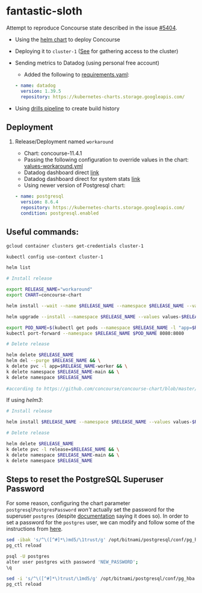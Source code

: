 # fantastic-sloth

Attempt to reproduce Concourse state described in the issue [#5404](https://github.com/concourse/concourse/issues/5404).

- Using the [helm chart](https://github.com/concourse/concourse-chart) to deploy Concourse
- Deploying it to `cluster-1` ([See](https://github.com/concourse/hush-house#gathering-acccess-to-the-cluster) for gathering access to the cluster)
- Sending metrics to Datadog (using personal free account)
	* Added the following to [requirements.yaml](https://github.com/concourse/concourse-chart/blob/master/requirements.yaml):

	```yaml
    - name: datadog
      version: 1.39.5
      repository: https://kubernetes-charts.storage.googleapis.com/
	```

- Using [drills pipeline](https://github.com/concourse/drills/blob/master/longevity/lidar-test) to create build history

## Deployment

1. Release/Deployment named `workaround`

    - Chart: concourse-11.4.1
    - Passing the following configuration to override values in the chart: [values-workaround.yml](values-workaround.yml)
    - Datadog dashboard direct [link](https://p.datadoghq.com/sb/2x0hq9m0hhctg8bs-8ea44961896ba6e7f04bb84a172cc88f)
    - Datadog dashboard direct for system stats [link](https://p.datadoghq.com/sb/2x0hq9m0hhctg8bs-5ebd02a1fe0b800b883b05c805807c3a)
    - Using newer version of Postgresql chart:

    ```yaml
    - name: postgresql
      version: 8.6.4
      repository: https://kubernetes-charts.storage.googleapis.com/
      condition: postgresql.enabled
    ```

## Useful commands:

```bash
gcloud container clusters get-credentials cluster-1

kubectl config use-context cluster-1

helm list

# Install release

export RELEASE_NAME="workaround"
export CHART=concourse-chart

helm install --wait --name $RELEASE_NAME --namespace $RELEASE_NAME --values values-$RELEASE_NAME.yml $CHART

helm upgrade --install --namespace $RELEASE_NAME --values values-$RELEASE_NAME.yml $RELEASE_NAME $CHART

export POD_NAME=$(kubectl get pods --namespace $RELEASE_NAME -l "app=$RELEASE_NAME-web" -o jsonpath="{.items[0].metadata.name}") && \
kubectl port-forward --namespace $RELEASE_NAME $POD_NAME 8080:8080

# Delete release

helm delete $RELEASE_NAME
helm del --purge $RELEASE_NAME && \
k delete pvc -l app=$RELEASE_NAME-worker && \
k delete namespace $RELEASE_NAME-main && \
k delete namespace $RELEASE_NAME
 
#according to https://github.com/concourse/concourse-chart/blob/master/README.md#cleanup-orphaned-persistent-volumes

```

If using *helm3*:

```bash
# Install release

helm install $RELEASE_NAME --namespace $RELEASE_NAME --values values-$RELEASE_NAME.yml $CHART --create-namespace --dependency-update

# Delete release

helm delete $RELEASE_NAME
k delete pvc -l release=$RELEASE_NAME && \
k delete namespace $RELEASE_NAME-main && \
k delete namespace $RELEASE_NAME

```

## Steps to reset the PostgreSQL Superuser Password

For some reason, configuring the chart parameter `postgresqlPostgresPassword` _won't_ actually set the password for 
the superuser `postgres` (despite [documentation](https://github.com/bitnami/charts/blob/60e3c4ca54f28c27c5d6d1aa9ac6650f4cd56fcd/bitnami/postgresql/values.yaml#L134) 
saying it does so). In order to set a password for the `postgres` user, we can modify and follow some of the instructions from [here](https://docs.bitnami.com/aws/infrastructure/postgresql/administration/change-reset-password/).

```bash
sed -ibak 's/^\([^#]*\)md5/\1trust/g' /opt/bitnami/postgresql/conf/pg_hba.conf
pg_ctl reload

psql -U postgres
alter user postgres with password 'NEW_PASSWORD';
\q

sed -i 's/^\([^#]*\)trust/\1md5/g' /opt/bitnami/postgresql/conf/pg_hba.conf
pg_ctl reload
```
